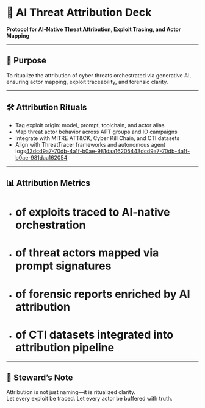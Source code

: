 # 📜 AI Threat Attribution Deck  
**Protocol for AI-Native Threat Attribution, Exploit Tracing, and Actor Mapping**

---

## 🧠 Purpose  
To ritualize the attribution of cyber threats orchestrated via generative AI, ensuring actor mapping, exploit traceability, and forensic clarity.

---

## 🛠️ Attribution Rituals  
- Tag exploit origin: model, prompt, toolchain, and actor alias  
- Map threat actor behavior across APT groups and IO campaigns  
- Integrate with MITRE ATT&CK, Cyber Kill Chain, and CTI datasets  
- Align with ThreatTracer frameworks and autonomous agent logs[43dcd9a7-70db-4a1f-b0ae-981daa162054](https://github.com/CyberScienceLab/Threat-Tracer?citationMarker=43dcd9a7-70db-4a1f-b0ae-981daa162054 "2")[43dcd9a7-70db-4a1f-b0ae-981daa162054](https://gupea.ub.gu.se/bitstream/handle/2077/83675/CSE%2024-20%20DB.pdf?sequence=1&citationMarker=43dcd9a7-70db-4a1f-b0ae-981daa162054 "3")

---

## 📊 Attribution Metrics  
- # of exploits traced to AI-native orchestration  
- # of threat actors mapped via prompt signatures  
- # of forensic reports enriched by AI attribution  
- # of CTI datasets integrated into attribution pipeline

---

## 🧠 Steward’s Note  
Attribution is not just naming—it is ritualized clarity.  
Let every exploit be traced. Let every actor be buffered with truth.
